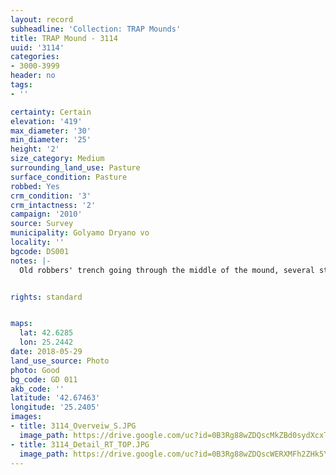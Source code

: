 ```yaml
---
layout: record
subheadline: 'Collection: TRAP Mounds'
title: TRAP Mound - 3114
uuid: '3114'
categories:
- 3000-3999
header: no
tags:
- ''

certainty: Certain
elevation: '419'
max_diameter: '30'
min_diameter: '25'
height: '2'
size_category: Medium
surrounding_land_use: Pasture
surface_condition: Pasture
robbed: Yes
crm_condition: '3'
crm_intactness: '2'
campaign: '2010'
source: Survey
municipality: Golyamo Dryano vo
locality: ''
bgcode: DS001
notes: |-
  Old robbers' trench going through the middle of the mound, several stones on the top, looks like already excavated - Kiotv?.


rights: standard


maps:
  lat: 42.6285
  lon: 25.2442
date: 2018-05-29
land_use_source: Photo
photo: Good
bg_code: GD 011
akb_code: ''
latitude: '42.67463'
longitude: '25.2405'
images:
- title: 3114_Overveiw_S.JPG
  image_path: https://drive.google.com/uc?id=0B3Rg88wZDQscMkZBd0sydXcxTW8
- title: 3114_Detail_RT_TOP.JPG
  image_path: https://drive.google.com/uc?id=0B3Rg88wZDQscWERXMFh2ZHk5YVE
---
```

